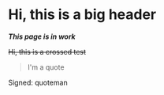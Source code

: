 <!--
Thank you for using my program, it really means a lot to me!
If you have any question, suggestion, or you just want to say hi, don't hesitate to check my GitHub page: https://github.com/Galaktik-hub
Don't forget to leave the repository of this project a star!
-->

# Hi, this is a big header

***This page is in work***

~~Hi, this is a crossed test~~
> I'm a quote

Signed: quoteman


